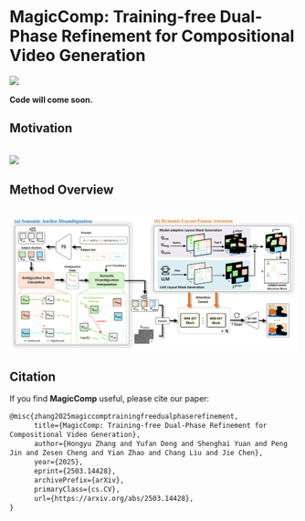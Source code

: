 # MagicComp: Training-free Dual-Phase Refinement for Compositional Video Generation
<a href='https://hong-yu-zhang.github.io/MagicComp-Page/'><img src='https://img.shields.io/badge/Project-Page-Green'></a> <a href='https://arxiv.org/abs/2412.04440'></a> 

**Code will come soon.**

## Motivation
<br>
<img width="950" src="imgs/Motivation.png"/>
<br>

## Method Overview
<br>
<img width="950" src="imgs/Method_Overview.png"/>
<br>

## Citation
If you find **MagicComp** useful, please cite our paper:
```
@misc{zhang2025magiccomptrainingfreedualphaserefinement,
      title={MagicComp: Training-free Dual-Phase Refinement for Compositional Video Generation}, 
      author={Hongyu Zhang and Yufan Deng and Shenghai Yuan and Peng Jin and Zesen Cheng and Yian Zhao and Chang Liu and Jie Chen},
      year={2025},
      eprint={2503.14428},
      archivePrefix={arXiv},
      primaryClass={cs.CV},
      url={https://arxiv.org/abs/2503.14428}, 
}
```
